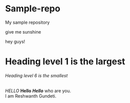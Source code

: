 # Sample-repo
My sample repository

give me sunshine

hey guys!
# Heading level 1 is the largest
###### Heading level 6 is the smallest
*HELLO*
**Hello**
***Hello***
who are you.<br> I am Reshwanth Gundeti.
